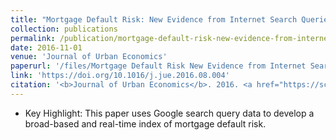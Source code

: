 ```yaml
---
title: "Mortgage Default Risk: New Evidence from Internet Search Queries"
collection: publications
permalink: /publication/mortgage-default-risk-new-evidence-from-internet-search-queries
date: 2016-11-01
venue: 'Journal of Urban Economics'
paperurl: '/files/Mortgage Default Risk New Evidence from Internet Search Queries.pdf'
link: 'https://doi.org/10.1016/j.jue.2016.08.004'
citation: '<b>Journal of Urban Economics</b>. 2016. <a href="https://scholar.google.com/scholar?hl=en&as_sdt=0%2C5&q=%22Mortgage+Default+Risk%3A+New+Evidence+from+Internet+Search+Queries%22&btnG=#d=gs_cit&u=%2Fscholar%3Fq%3Dinfo%3AyHBuTo3EP8gJ%3Ascholar.google.com%2F%26output%3Dcite%26scirp%3D0%26hl%3Den">Citation</a>'
---
```

* Key Highlight: This paper uses Google search query data to develop a broad-based and real-time index of mortgage default risk. 
